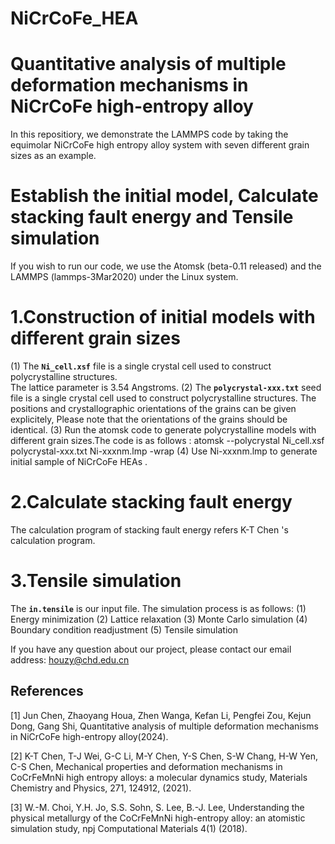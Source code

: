 # NiCrCoFe_HEA
# Quantitative analysis of multiple deformation mechanisms in NiCrCoFe high-entropy alloy 
In this repositiory, we demonstrate the LAMMPS code by taking the equimolar NiCrCoFe high entropy alloy system with seven different grain sizes as an example.

# Establish the initial model, Calculate stacking fault energy and Tensile simulation
If you wish to run our code, we use the Atomsk (beta-0.11 released) and the LAMMPS (lammps-3Mar2020) under the Linux system.


# 1.Construction of initial models with different grain sizes
  (1) The **`Ni_cell.xsf`** file is a single crystal cell used to construct polycrystalline structures.  
         The lattice parameter is 3.54 Angstroms.
  (2) The **`polycrystal-xxx.txt`** seed file is a single crystal cell used to construct polycrystalline structures. 
         The positions and crystallographic orientations of the grains can be given explicitely, Please note that the orientations of the grains should be identical.
  (3)  Run the atomsk code to generate polycrystalline models with different grain sizes.The code is as follows :
         atomsk --polycrystal  Ni_cell.xsf  polycrystal-xxx.txt Ni-xxxnm.lmp -wrap
  (4) Use Ni-xxxnm.lmp to generate initial sample of NiCrCoFe HEAs .

# 2.Calculate stacking fault energy
   The calculation program of stacking fault energy  refers K-T Chen 's calculation program.

# 3.Tensile simulation
The **`in.tensile`** is our input file. The simulation process is as follows:
(1)  Energy minimization
(2)  Lattice relaxation
(3)  Monte Carlo simulation
(4)  Boundary condition readjustment
(5)  Tensile simulation


If you have any question about our project, please contact our email address: houzy@chd.edu.cn


## References
<a id="1">[1]</a> 
Jun Chen, Zhaoyang Houa, Zhen Wanga, Kefan Li, Pengfei Zou, Kejun Dong, Gang Shi, Quantitative analysis of multiple deformation mechanisms in NiCrCoFe high-entropy alloy(2024).

<a id="1">[2]</a> 
K-T Chen, T-J Wei, G-C Li, M-Y Chen, Y-S Chen, S-W Chang, H-W Yen, C-S Chen, Mechanical properties and deformation mechanisms in CoCrFeMnNi high entropy alloys: a molecular dynamics study, Materials Chemistry and Physics, 271, 124912, (2021).

<a id="2">[3]</a> 
W.-M. Choi, Y.H. Jo, S.S. Sohn, S. Lee, B.-J. Lee, Understanding the physical metallurgy of the CoCrFeMnNi high-entropy alloy: an atomistic simulation study, npj Computational Materials 4(1) (2018).

